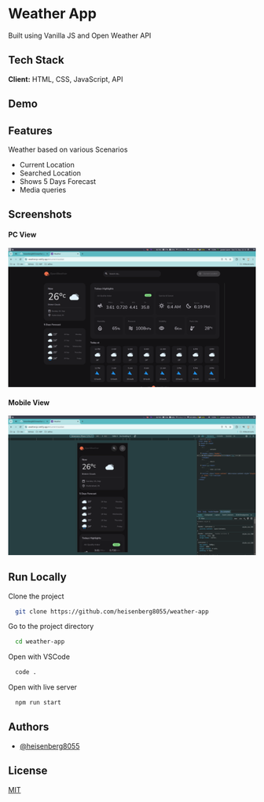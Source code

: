 
# Weather App

Built using Vanilla JS and Open Weather API

## Tech Stack

**Client:** HTML, CSS, JavaScript, API

## Demo



## Features

Weather based on various Scenarios
- Current Location
- Searched Location
- Shows 5 Days Forecast
- Media queries

## Screenshots

#### PC View
![App Screenshot](./assets/images/pc-view.png "PC View")

#### Mobile View
![App Screenshot](./assets/images/mobile-view.png "Mobile View")

## Run Locally

Clone the project

```bash
  git clone https://github.com/heisenberg8055/weather-app
```

Go to the project directory

```bash
  cd weather-app
```

Open with VSCode

```bash
  code .
```

Open with live server

```bash
  npm run start
```


## Authors

- [@heisenberg8055](https://www.github.com/heisenberg8055)

## License

[MIT](https://choosealicense.com/licenses/mit/)